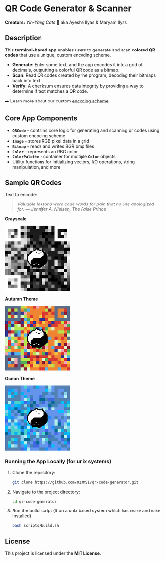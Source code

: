# QR Code Generator & Scanner
**Creators:** *Yin-Yang Cats* 🐾 aka Ayesha Ilyas & Maryam Ilyas


## Description
This **terminal-based app** enables users to generate and scan **colored QR codes** that use a unique, custom encoding scheme.

- **Generate**: Enter some text, and the app encodes it into a grid of decimals, outputting a colorful QR code as a bitmap.
- **Scan**: Read QR codes created by the program, decoding their bitmaps back into text.
- **Verify**: A checksum ensures data integrity by providing a way to determine if text matches a QR code.

➡️ Learn more about our custom [encoding scheme](https://013msi.github.io/qr-code-generator/)


## Core App Components
- **`QRCode`** - contains core logic for generating and scanning qr codes using custom encoding scheme
- **`Image`** - stores RGB pixel data in a grid
- **`Bitmap`** - reads and writes BGR bmp files
- **`Color`** - represents an RBG color
- **`ColorPalette`** - container for multiple **`Color`** objects
- Utility functions for initializing vectors, I/O operations, string manipulation, and more


## Sample QR Codes
Text to encode:
> *Valuable lessons were code words for pain that no one apologized for.*
> ― *Jennifer A. Nielsen, The False Prince*

**Grayscale**

![Sample grayscale QR code](https://raw.githubusercontent.com/013MSI/qr-code-generator/refs/heads/fix-and-refactor/samples/qr-grayscale.bmp)

**Autumn Theme**

![Sample autumn QR code](https://raw.githubusercontent.com/013MSI/qr-code-generator/refs/heads/fix-and-refactor/samples/qr-autumn.bmp)

**Ocean Theme**

![Sample ocean QR code](https://raw.githubusercontent.com/013MSI/qr-code-generator/refs/heads/fix-and-refactor/samples/qr-ocean.bmp)


### **Running the App Locally (for unix systems)**
1. Clone the repository:
   ```bash
   git clone https://github.com/013MSI/qr-code-generator.git
   ```
2. Navigate to the project directory:
   ```bash
   cd qr-code-generator
   ```
3. Run the build script (if on a unix based system which has `cmake` and `make` installed)
    ```bash
    bash scripts/build.sh
    ```

## License
This project is licensed under the **MIT License**.
